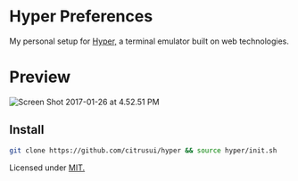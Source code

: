 # Hyper Preferences

My personal setup for [Hyper,](https://hyper.is) a terminal emulator built on web technologies.

# Preview

![Screen Shot 2017-01-26 at 4.52.51 PM](https://cloud.githubusercontent.com/assets/9056756/22361110/a14a38b8-e424-11e6-9bf8-3f576fc932d4.png)

## Install

```sh
git clone https://github.com/citrusui/hyper && source hyper/init.sh
```

Licensed under [MIT.](LICENSE.md)
